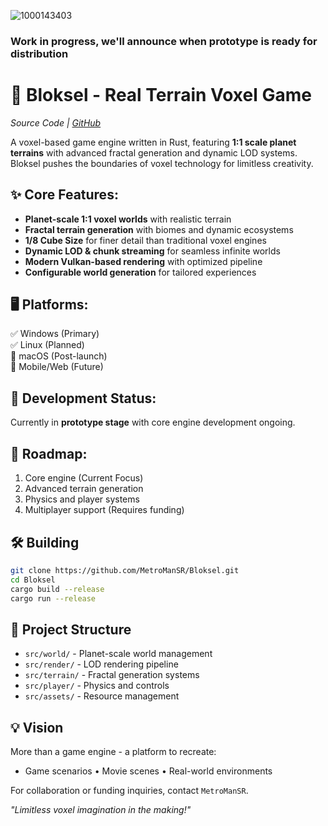 ![1000143403](https://github.com/user-attachments/assets/3211b590-306e-4130-b9f1-297957b76db7)


### Work in progress, we'll announce when prototype is ready for distribution

# **🌌 Bloksel - Real Terrain Voxel Game**  
*Source Code | [GitHub](https://github.com/MetroManSR/Bloksel)*  

A voxel-based game engine written in Rust, featuring **1:1 scale planet terrains** with advanced fractal generation and dynamic LOD systems. Bloksel pushes the boundaries of voxel technology for limitless creativity.

## **✨ Core Features:**  
- **Planet-scale 1:1 voxel worlds** with realistic terrain  
- **Fractal terrain generation** with biomes and dynamic ecosystems  
- **1/8 Cube Size** for finer detail than traditional voxel engines  
- **Dynamic LOD & chunk streaming** for seamless infinite worlds  
- **Modern Vulkan-based rendering** with optimized pipeline  
- **Configurable world generation** for tailored experiences  

## **🖥️ Platforms:**  
✅ Windows (Primary)  
✅ Linux (Planned)  
🔄 macOS (Post-launch)  
📱 Mobile/Web (Future)  

## **🚧 Development Status:**  
Currently in **prototype stage** with core engine development ongoing.  

## **🚀 Roadmap:**  
1. Core engine (Current Focus)  
2. Advanced terrain generation  
3. Physics and player systems  
4. Multiplayer support (Requires funding)  

## **🛠️ Building**  
```bash
git clone https://github.com/MetroManSR/Bloksel.git
cd Bloksel
cargo build --release
cargo run --release
```

## **📂 Project Structure**  
- `src/world/` - Planet-scale world management  
- `src/render/` - LOD rendering pipeline  
- `src/terrain/` - Fractal generation systems  
- `src/player/` - Physics and controls  
- `src/assets/` - Resource management  

## **💡 Vision**  
More than a game engine - a platform to recreate:  
- Game scenarios • Movie scenes • Real-world environments  

For collaboration or funding inquiries, contact `MetroManSR`.  

*"Limitless voxel imagination in the making!"*  

